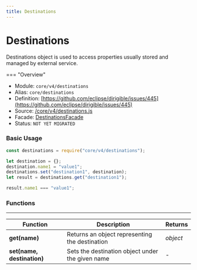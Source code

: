 ```yaml
---
title: Destinations
---
```


Destinations
===


Destinations object is used to access properties usually stored and managed by external service. 

=== "Overview"
- Module: `core/v4/destinations`
- Alias: `core/destinations`
- Definition: [https://github.com/eclipse/dirigible/issues/445](https://github.com/eclipse/dirigible/issues/445)
- Source: [/core/v4/destinations.js](https://github.com/dirigiblelabs/api-core/blob/master/core/v4/destinations.js)
- Facade: [DestinationsFacade](https://github.com/eclipse/dirigible/blob/master/api/api-facade/api-core/src/main/java/org/eclipse/dirigible/api/v3/core/DestinationsFacade.java)
- Status: `NOT YET MIGRATED`

### Basic Usage

```javascript
const destinations = require("core/v4/destinations");

let destination = {};
destination.name1 = "value1";
destinations.set("destination1", destination);
let result = destinations.get("destination1");

result.name1 === "value1";
```


### Functions

---

Function     | Description | Returns
------------ | ----------- | --------
**get(name)**   | Returns an object representing the destination | *object*
**set(name, destination)**   | Sets the destination object under the given name | -
